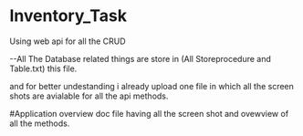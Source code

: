 # Inventory_Task

Using web api  for all the CRUD 

--All The Database related things are store in (All Storeprocedure and Table.txt)  this file.

and for better undestanding i already upload one file in which all the screen shots are avialable for all the api methods.

#Application overview doc file having all the screen shot and ovewview of all the methods.
